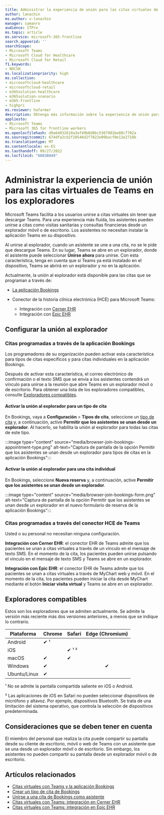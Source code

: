 ```yaml
---
title: Administrar la experiencia de unión para las citas virtuales de Teams en los exploradores
author: lanachin
ms.author: v-lanachin
manager: samanro
audience: ITPro
ms.topic: article
ms.service: microsoft-365-frontline
search.appverid: ''
searchScope:
- Microsoft Teams
- Microsoft Cloud for Healthcare
- Microsoft Cloud for Retail
f1.keywords:
- NOCSH
ms.localizationpriority: high
ms.collection:
- microsoftcloud-healthcare
- microsoftcloud-retail
- m365solution-healthcare
- m365solution-scenario
- m365-frontline
- highpri
ms.reviewer: hafarmer
description: Obtenga más información sobre la experiencia de unión para las citas virtuales de Teams en los exploradores.
appliesto:
- Microsoft Teams
- Microsoft 365 for frontline workers
ms.openlocfilehash: d9a64032610a3ef49b8d8bc5367901be80c7702a
ms.sourcegitcommit: 674dfa2cb2f20546d2f7822e09bacf0e12e2718b
ms.translationtype: MT
ms.contentlocale: es-ES
ms.lasthandoff: 09/27/2022
ms.locfileid: "68038849"
---
```

# <a name="manage-the-join-experience-for-teams-virtual-appointments-on-browsers"></a>Administrar la experiencia de unión para las citas virtuales de Teams en los exploradores

Microsoft Teams facilita a los usuarios unirse a citas virtuales sin tener que descargar Teams. Para una experiencia más fluida, los asistentes pueden unirse a citas como visitas sanitarias y consultas financieras desde un explorador móvil o de escritorio. Los asistentes no necesitan instalar la aplicación Teams en su dispositivo.

Al unirse al explorador, cuando un asistente se une a una cita, no se le pide que descargue Teams. En su lugar, Teams se abre en un explorador, donde el asistente puede seleccionar **Unirse ahora** para unirse. Con esta característica, tenga en cuenta que si Teams ya está instalado en el dispositivo, Teams se abrirá en un explorador y no en la aplicación.

Actualmente, la unión al explorador está disponible para las citas que se programan a través de:

- [La aplicación Bookings](https://support.microsoft.com/office/what-is-bookings-42d4e852-8e99-4d8f-9b70-d7fc93973cb5)
- Conector de la historia clínica electrónica (HCE) para Microsoft Teams:

  - Integración con [Cerner EHR](ehr-admin-cerner.md)
  - Integración con [Epic EHR](ehr-admin-epic.md)

## <a name="set-up-browser-join"></a>Configurar la unión al explorador

### <a name="appointments-scheduled-through-the-bookings-app"></a>Citas programadas a través de la aplicación Bookings

Los programadores de su organización pueden activar esta característica para tipos de citas específicos y para citas individuales en la aplicación Bookings.

Después de activar esta característica, el correo electrónico de confirmación o el texto SMS que se envía a los asistentes contendrá un vínculo para unirse a la reunión que abre Teams en un explorador móvil o de escritorio. Para obtener una lista de los exploradores compatibles, consulte [Exploradores compatibles](#supported-browsers).

#### <a name="turn-on-browser-join-for-an-appointment-type"></a>Activar la unión al explorador para un tipo de cita

En Bookings, vaya a **Configuración** > **Tipos de cita**, seleccione un [tipo de cita](https://support.microsoft.com/office/create-an-appointment-type-810eac77-6a65-4dc8-964d-c00eadf43887) y, a continuación, active **Permitir que los asistentes se unan desde un explorador**. Al hacerlo, se habilita la unión al explorador para todas las citas de este tipo.

:::image type="content" source="media/browser-join-bookings-appointment-type.png" alt-text="Captura de pantalla de la opción Permitir que los asistentes se unan desde un explorador para tipos de citas en la aplicación Bookings":::

#### <a name="turn-on-browser-join-for-an-individual-appointment"></a>Activar la unión al explorador para una cita individual

En Bookings, seleccione **Nueva reserva** y, a continuación, active **Permitir que los asistentes se unan desde un explorador**.

:::image type="content" source="media/browser-join-bookings-form.png" alt-text="Captura de pantalla de la opción Permitir que los asistentes se unan desde un explorador en el nuevo formulario de reserva de la aplicación Bookings":::

### <a name="appointments-scheduled-through-the-teams-ehr-connector"></a>Citas programadas a través del conector HCE de Teams

Usted o su personal no necesitan ninguna configuración.

**Integración con Cerner EHR**: el conector EHR de Teams admite que los pacientes se unan a citas virtuales a través de un vínculo en el mensaje de texto SMS. En el momento de la cita, los pacientes pueden unirse pulsando el vínculo en el mensaje de texto SMS y Teams se abre en un explorador.

**Integración con Epic EHR**: el conector EHR de Teams admite que los pacientes se unan a citas virtuales a través de MyChart web y móvil. En el momento de la cita, los pacientes pueden iniciar la cita desde MyChart mediante el botón **Iniciar visita virtual** y Teams se abre en un explorador.

## <a name="supported-browsers"></a>Exploradores compatibles

Estos son los exploradores que se admiten actualmente. Se admite la versión más reciente más dos versiones anteriores, a menos que se indique lo contrario.

|Plataforma  |Chrome |Safari |Edge (Chromium)|
|---------|:---|:---|:---:|
|Android   | &#x2714; &sup1;      |         |         |
|iOS    |         | &#x2714; &sup1; &sup2; |         |
|macOS     | &#x2714; | &#x2714;|         |
|Windows    | &#x2714; |   | &#x2714; |
|Ubuntu/Linux     | &#x2714;         |     |         |

&sup1; No se admite la pantalla compartida saliente en iOS o Android.

&sup2; Las aplicaciones de iOS en Safari no pueden seleccionar dispositivos de micrófono y altavoz. Por ejemplo, dispositivos Bluetooth. Se trata de una limitación del sistema operativo, que controla la selección de dispositivos predeterminada.

## <a name="things-to-consider"></a>Consideraciones que se deben tener en cuenta

El miembro del personal que realiza la cita puede compartir su pantalla desde su cliente de escritorio, móvil o web de Teams con un asistente que se una desde un explorador móvil o de escritorio. Sin embargo, los asistentes no pueden compartir su pantalla desde un explorador móvil o de escritorio.

## <a name="related-articles"></a>Artículos relacionados

- [Citas virtuales con Teams y la aplicación Bookings](bookings-virtual-visits.md)
- [Crear un tipo de cita de Bookings](https://support.microsoft.com/office/create-an-appointment-type-810eac77-6a65-4dc8-964d-c00eadf43887)
- [Unirse a una cita de Bookings como asistente](https://support.microsoft.com/office/join-a-bookings-appointment-as-an-attendee-95cea12d-2220-421f-a663-6efb20913c7f)
- [Citas virtuales con Teams: integración en Cerner EHR](ehr-admin-cerner.md)
- [Citas virtuales con Teams: integración en Epic EHR](ehr-admin-epic.md)
